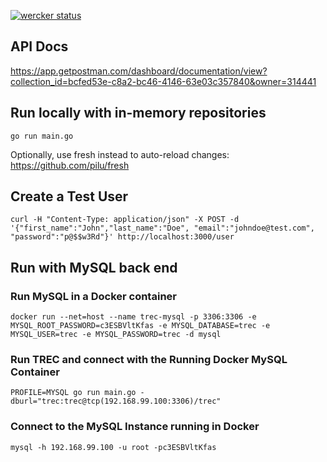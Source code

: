 [![wercker status](https://app.wercker.com/status/1caa098ae0d53cda8de56daacd96d3ad/m "wercker status")](https://app.wercker.com/project/bykey/1caa098ae0d53cda8de56daacd96d3ad)


## API Docs

https://app.getpostman.com/dashboard/documentation/view?collection_id=bcfed53e-c8a2-bc46-4146-63e03c357840&owner=314441

## Run locally with in-memory repositories

`go run main.go`

Optionally, use fresh instead to auto-reload changes:
https://github.com/pilu/fresh

## Create a Test User
`curl -H "Content-Type: application/json" -X POST -d '{"first_name":"John","last_name":"Doe", "email":"johndoe@test.com", "password":"p@$$w3Rd"}' http://localhost:3000/user`

## Run with MySQL back end 

### Run MySQL in a Docker container
`docker run --net=host --name trec-mysql -p 3306:3306 -e MYSQL_ROOT_PASSWORD=c3ESBVltKfas -e MYSQL_DATABASE=trec -e MYSQL_USER=trec -e MYSQL_PASSWORD=trec -d mysql`


### Run TREC and connect with the Running Docker MySQL Container
`PROFILE=MYSQL go run main.go -dburl="trec:trec@tcp(192.168.99.100:3306)/trec"` 

### Connect to the MySQL Instance running in Docker
`mysql -h 192.168.99.100 -u root -pc3ESBVltKfas`